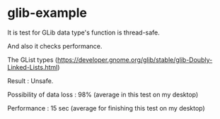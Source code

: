 # glib-example

It is test for GLib data type's function is thread-safe.

And also it checks performance.



The GList types (https://developer.gnome.org/glib/stable/glib-Doubly-Linked-Lists.html)

Result : Unsafe.

Possibility of data loss : 98% (average in this test on my desktop)

Performance : 15 sec (average for finishing this test on my desktop)

